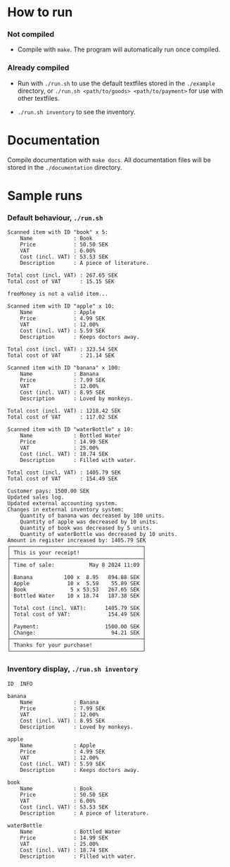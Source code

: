 # How to run
### Not compiled
* Compile with `make`. The program will automatically run once compiled.

### Already compiled
* Run with `./run.sh` to use the default textfiles stored in the `./example` directory, or `./run.sh <path/to/goods> <path/to/payment>` for use with other textfiles.

* `./run.sh inventory` to see the inventory.

# Documentation
Compile documentation with `make docs`. All documentation files will be stored in the `./documentation` directory.

# Sample runs
### Default behaviour, `./run.sh`
```
Scanned item with ID "book" x 5:
	Name             : Book
	Price            : 50.50 SEK
	VAT              : 6.00%
	Cost (incl. VAT) : 53.53 SEK
	Description      : A piece of literature.

Total cost (incl. VAT) : 267.65 SEK
Total cost of VAT      : 15.15 SEK

freeMoney is not a valid item...

Scanned item with ID "apple" x 10:
	Name             : Apple
	Price            : 4.99 SEK
	VAT              : 12.00%
	Cost (incl. VAT) : 5.59 SEK
	Description      : Keeps doctors away.

Total cost (incl. VAT) : 323.54 SEK
Total cost of VAT      : 21.14 SEK

Scanned item with ID "banana" x 100:
	Name             : Banana
	Price            : 7.99 SEK
	VAT              : 12.00%
	Cost (incl. VAT) : 8.95 SEK
	Description      : Loved by monkeys.

Total cost (incl. VAT) : 1218.42 SEK
Total cost of VAT      : 117.02 SEK

Scanned item with ID "waterBottle" x 10:
	Name             : Bottled Water
	Price            : 14.99 SEK
	VAT              : 25.00%
	Cost (incl. VAT) : 18.74 SEK
	Description      : Filled with water.

Total cost (incl. VAT) : 1405.79 SEK
Total cost of VAT      : 154.49 SEK

Customer pays: 1500.00 SEK
Updated sales log.
Updated external accounting system.
Changes in external inventory system:
	Quantity of banana was decreased by 100 units.
	Quantity of apple was decreased by 10 units.
	Quantity of book was decreased by 5 units.
	Quantity of waterBottle was decreased by 10 units.
Amount in register increased by: 1405.79 SEK
┌──────────────────────────────────────────┐
│ This is your receipt!                    │
├──────────────────────────────────────────┤
│ Time of sale:           May 8 2024 11:09 │
│                                          │
│ Banana          100 x  8.95   894.88 SEK │
│ Apple            10 x  5.59    55.89 SEK │
│ Book              5 x 53.53   267.65 SEK │
│ Bottled Water    10 x 18.74   187.38 SEK │
│                                          │
│ Total cost (incl. VAT):      1405.79 SEK │
│ Total cost of VAT:            154.49 SEK │
│                                          │
│ Payment:                     1500.00 SEK │
│ Change:                        94.21 SEK │
├──────────────────────────────────────────┤
│ Thanks for your purchase!                │
└──────────────────────────────────────────┘
```
### Inventory display, `./run.sh inventory`
```
ID	INFO

banana
	Name             : Banana
	Price            : 7.99 SEK
	VAT              : 12.00%
	Cost (incl. VAT) : 8.95 SEK
	Description      : Loved by monkeys.

apple
	Name             : Apple
	Price            : 4.99 SEK
	VAT              : 12.00%
	Cost (incl. VAT) : 5.59 SEK
	Description      : Keeps doctors away.

book
	Name             : Book
	Price            : 50.50 SEK
	VAT              : 6.00%
	Cost (incl. VAT) : 53.53 SEK
	Description      : A piece of literature.

waterBottle
	Name             : Bottled Water
	Price            : 14.99 SEK
	VAT              : 25.00%
	Cost (incl. VAT) : 18.74 SEK
	Description      : Filled with water.
```
